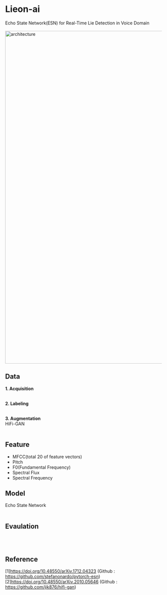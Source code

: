 # Lieon-ai
Echo State Network(ESN) for Real-Time Lie Detection in Voice Domain
<br><br>
<img width="1070" alt="architecture" src="https://github.com/LIE-ON/Lieon-ai/assets/94499717/df8a1c03-f246-4754-be18-517897ecdb1e">

## Data
<strong>1. Acquisition</strong>
<br>
<br>

<strong>2. Labeling</strong>
<br>
<br>

<strong>3. Augmentation</strong>
<br>
HiFi-GAN
<br>
<br>

## Feature
<ul>
 <li>MFCC(total 20 of feature vectors)</li>
 <li>Pitch</li>
 <li>F0(Fundamental Frequency)</li>
 <li>Spectral Flux</li>
 <li>Spectral Frequency</li>
</ul>

## Model
Echo State Network
<br><br>

## Evaulation
<br><br>

## Reference
[1]https://doi.org/10.48550/arXiv.1712.04323 (Github : https://github.com/stefanonardo/pytorch-esn) <br>
[2]https://doi.org/10.48550/arXiv.2010.05646 (Github : https://github.com/jik876/hifi-gan)
